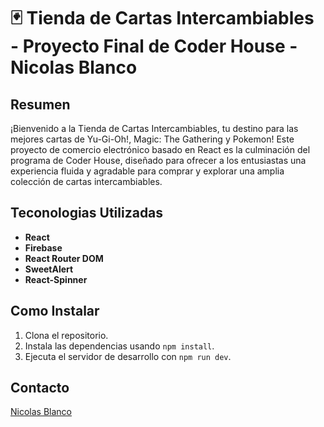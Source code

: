 # 🃏 Tienda de Cartas Intercambiables - Proyecto Final de Coder House - Nicolas Blanco
## Resumen

¡Bienvenido a la Tienda de Cartas Intercambiables, tu destino para las mejores cartas de Yu-Gi-Oh!, Magic: The Gathering y Pokemon! Este proyecto de comercio electrónico basado en React es la culminación del programa de Coder House, diseñado para ofrecer a los entusiastas una experiencia fluida y agradable para comprar y explorar una amplia colección de cartas intercambiables.

## Teconologias Utilizadas

- **React**
- **Firebase**
- **React Router DOM**
- **SweetAlert**
- **React-Spinner**


## Como Instalar

1. Clona el repositorio.
2. Instala las dependencias usando `npm install`.
3. Ejecuta el servidor de desarrollo con `npm run dev`.

## Contacto

[Nicolas Blanco](https://github.com/nicowhite)